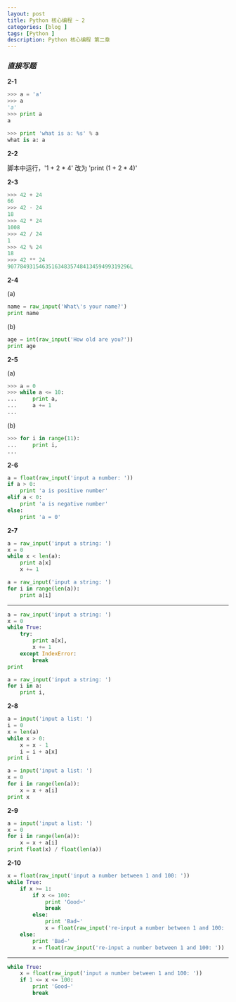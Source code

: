```yaml
---
layout: post
title: Python 核心编程 ~ 2
categories: [blog ]
tags: [Python ]
description: Python 核心编程 第二章
---
```


### *直接写题*  

**2-1**

```python
>>> a = 'a'
>>> a
'a'
>>> print a
a

>>> print 'what is a: %s' % a
what is a: a
```

**2-2**

脚本中运行，'1 + 2 * 4' 改为 'print (1 + 2 * 4)'  

**2-3**

```python
>>> 42 + 24
66
>>> 42 - 24
18
>>> 42 * 24
1008
>>> 42 / 24
1
>>> 42 % 24
18
>>> 42 ** 24
907784931546351634835748413459499319296L
```

**2-4**

(a) 
 
```python
name = raw_input('What\'s your name?')
print name
```
(b)
  
```python
age = int(raw_input('How old are you?'))
print age
```

**2-5**

(a)

```python
>>> a = 0
>>> while a <= 10:
...     print a,
...     a += 1
... 
```
(b)  

```python
>>> for i in range(11):
...     print i,
... 
```

**2-6**

```python
a = float(raw_input('input a number: '))
if a > 0:
    print 'a is positive number'
elif a < 0:
    print 'a is negative number'
else:
    print 'a = 0'
```

**2-7**

```python
a = raw_input('input a string: ')
x = 0
while x < len(a):
    print a[x]
    x += 1
```

```python
a = raw_input('input a string: ')
for i in range(len(a)):
    print a[i]
```
---
```python
a = raw_input('input a string: ')
x = 0
while True:
    try:
        print a[x],
        x += 1
    except IndexError:
        break
print
```

```python
a = raw_input('input a string: ')
for i in a:
    print i,
```


**2-8**

```python
a = input('input a list: ')
i = 0
x = len(a)
while x > 0:
    x = x - 1  
    i = i + a[x]
print i
```

```python
a = input('input a list: ')
x = 0
for i in range(len(a)):
    x = x + a[i]
print x
```

**2-9**

```python
a = input('input a list: ')
x = 0
for i in range(len(a)):
    x = x + a[i]
print float(x) / float(len(a))
```

**2-10**

```python
x = float(raw_input('input a number between 1 and 100: '))
while True:
    if x >= 1:
        if x <= 100:
            print 'Good~'
            break
        else:
            print 'Bad~'
            x = float(raw_input('re-input a number between 1 and 100: '))
    else:
        print 'Bad~'
        x = float(raw_input('re-input a number between 1 and 100: '))
```
---
```python
while True:
    x = float(raw_input('input a number between 1 and 100: '))
    if 1 <= x <= 100:
        print 'Good~'
        break
